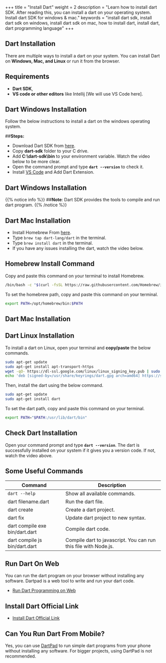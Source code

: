 +++
title = "Install Dart"
weight = 2
description = "Learn how to install dart SDK. After reading this, you can install a dart on your operating system. Install dart SDK for windows & mac."
keywords = "install dart sdk, install dart sdk on windows, install dart sdk on mac, how to install dart, install dart, dart programming language"
+++

## Dart Installation
There are multiple ways to install a dart on your system. You can install Dart on **Windows, Mac, and Linux** or run it from the browser.

## Requirements
- **Dart SDK**,
- **VS code or other editors** like Intellij [We will use VS Code here].

## Dart Windows Installation
Follow the below instructions to install a dart on the windows operating system. 

##**Steps:**
- Download Dart SDK from [here](https://dart.dev/get-dart/archive).
- Copy **dart-sdk** folder to your C drive.
- Add **C:\dart-sdk\bin** to your environment variable. Watch the video below to be more clear.
- Open the command prompt and type **`dart --version`** to check it.
- Install [VS Code](https://code.visualstudio.com/download) and Add Dart Extension.

## Dart Windows Installation 


{{% notice info %}}
##**Note**: Dart SDK provides the tools to compile and run dart program.
{{% /notice %}}

## Dart Mac Installation
- Install Homebrew From [here](https://brew.sh/). 
- Type `brew tap dart-lang/dart` in the terminal.
- Type `brew install dart` in the terminal.  
- If you have any issues installing the dart, watch the video below.

## Homebrew Install Command
Copy and paste this command on your terminal to install Homebrew.
```bash
/bin/bash -c "$(curl -fsSL https://raw.githubusercontent.com/Homebrew/install/HEAD/install.sh)"
```
To set the homebrew path, copy and paste this command on your terminal.
```bash
export PATH=/opt/homebrew/bin:$PATH
```

## Dart Mac Installation 


## Dart Linux Installation
To install a dart on Linux, open your terminal and **copy/paste** the below commands.
```bash
sudo apt-get update
sudo apt-get install apt-transport-https
wget -qO- https://dl-ssl.google.com/linux/linux_signing_key.pub | sudo gpg --dearmor -o /usr/share/keyrings/dart.gpg
echo 'deb [signed-by=/usr/share/keyrings/dart.gpg arch=amd64] https://storage.googleapis.com/download.dartlang.org/linux/debian stable main' | sudo tee /etc/apt/sources.list.d/dart_stable.list
```
Then, install the dart using the below command.
```bash
sudo apt-get update
sudo apt-get install dart
```

To set the dart path, copy and paste this command on your terminal.
```bash
export PATH="$PATH:/usr/lib/dart/bin"
```

## Check Dart Installation
Open your command prompt and type **`dart --version`**. The dart is successfully installed on your system if it gives you a version code. If not, watch the video above.

## Some Useful Commands
|  Command  |  Description  |
| ----------- | --------- | 
|  `dart --help`  |    Show all available commands.  |
|  dart filename.dart  |    Run the dart file.  |
|  dart create <projectname>  |   Create a dart project.  |
|  dart fix  |   Update dart project to new syntax.  |
|  dart compile exe bin/dart.dart  |    Compile dart code.  |
|  dart compile js bin/dart.dart  |    Compile dart to javascript. You can run this file with Node.js.  |


## Run Dart On Web
You can run the dart program on your browser without installing any software. Dartpad is a web tool to write and run your dart code.
- [Run Dart Programming on Web](https://dartpad.dev)

## Install Dart Official Link
- [Install Dart Official Link](https://dart.dev/get-dart)

## Can You Run Dart From Mobile?
Yes, you can use [DartPad](https://dartpad.dev) to run simple dart programs from your phone without installing any software. For bigger projects, using DartPad is not recommended.
